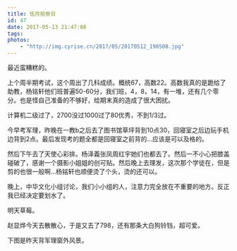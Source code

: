 ```yaml
---
title: 伍月拾叁日
id: 47
date: 2017-05-13 21:47:08
tags:
photos:
    - "http://img.cyrise.cn/2017/05/20170512_190508.jpg"
---
```


最近蛮糟糕的。

上个周半期考试，这个周出了几科成绩。概统67，高数22。高数我真的是跪给了助教，杨铭轩他们班普遍50-60分，我们班，4，8，14，有一堆，还有几个零分。也是怪自己准备的不够好，给期末真的造成了很大困扰。

计算机二级过了，2700没过1000过了80优秀，不到1/3过。

今早考军理，昨晚在一教b之后去了图书馆草坪背到10点30，回寝室之后边玩手机边背到2点。最后发现考的题全都是回寝室之前背的...应该是可以及格的。

然后下午去了天使心彩排。杨泽義张凤周红宇她们也都去了。然后一不小心把膝盖碰破了，感谢一个摄影小姐姐的创可贴。然后晚上去理发，这次那个学徒在，但是剪的也很一般啊...杨铭轩也顺便烫了个头，烫的还可以。

晚上，中华文化小组讨论，我们小小组的人，注意力完全放在不重要的地方。反正我已经决定要划水了。

明天草莓。

赵显烨今天去散散心，于是又去了798，还有那条大白狗铃铛，超可爱。

下图是昨天背军理窗外风景。

